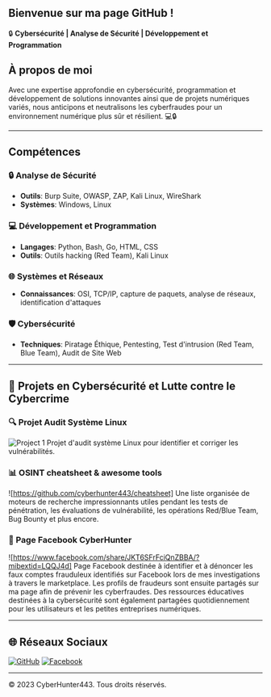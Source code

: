 
## Bienvenue sur ma page GitHub !
🔒 **Cybersécurité | Analyse de Sécurité | Développement et Programmation**

## À propos de moi
Avec une expertise approfondie en cybersécurité, programmation et développement de solutions innovantes ainsi que de projets numériques variés, nous anticipons et neutralisons les cyberfraudes pour un environnement numérique plus sûr et résilient. 💻🔒

---

## Compétences

### 🔒 Analyse de Sécurité
- **Outils**: Burp Suite, OWASP, ZAP, Kali Linux, WireShark
- **Systèmes**: Windows, Linux

### 💻 Développement et Programmation
- **Langages**: Python, Bash, Go, HTML, CSS
- **Outils**: Outils hacking (Red Team), Kali Linux

### 🌐 Systèmes et Réseaux
- **Connaissances**: OSI, TCP/IP, capture de paquets, analyse de réseaux, identification d'attaques

### 🛡️ Cybersécurité
- **Techniques**: Piratage Éthique, Pentesting, Test d'intrusion (Red Team, Blue Team), Audit de Site Web

---

## 📂 Projets en Cybersécurité et Lutte contre le Cybercrime

### 🔍 Projet Audit Système Linux
![Project 1](https://github.com/cyberhunter443/audit_linux)
Projet d'audit système Linux pour identifier et corriger les vulnérabilités.

### 📊 OSINT cheatsheet & awesome tools
![https://github.com/cyberhunter443/cheatsheet]
Une liste organisée de moteurs de recherche impressionnants utiles pendant les tests de pénétration, les évaluations de vulnérabilité, les opérations Red/Blue Team, Bug Bounty et plus encore.

### 📱 Page Facebook CyberHunter
![https://www.facebook.com/share/JKT6SFrFciQnZBBA/?mibextid=LQQJ4d]
Page Facebook destinée à identifier et à dénoncer les faux comptes frauduleux identifiés sur Facebook lors de mes investigations à travers le marketplace. Les profils de fraudeurs sont ensuite partagés sur ma page afin de prévenir les cyberfraudes. Des ressources éducatives destinées à la cybersécurité sont également partagées quotidiennement pour les utilisateurs et les petites entreprises numériques.



---

## 🌐 Réseaux Sociaux

[![GitHub](https://img.shields.io/badge/GitHub-CyberHunter443-181717?style=for-the-badge&logo=github)](https://github.com/cyberhunter443)
[![Facebook](https://img.shields.io/badge/Facebook-1877F2?style=for-the-badge&logo=facebook&logoColor=white)](https://www.facebook.com/share/JKT6SFrFciQnZBBA/?mibextid=LQQJ4d)

---

&copy; 2023 CyberHunter443. Tous droits réservés.

